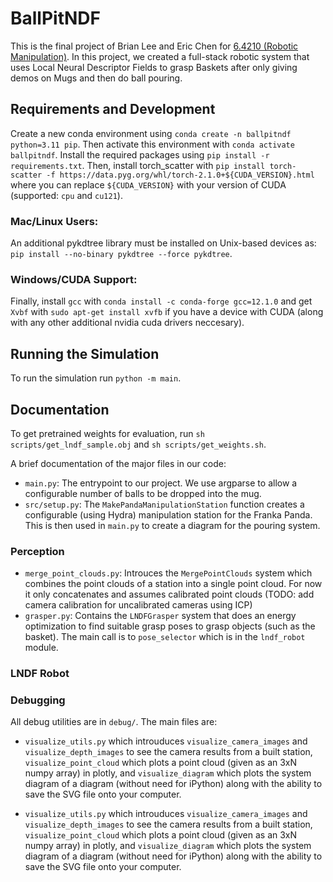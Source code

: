 # BallPitNDF

This is the final project of Brian Lee and Eric Chen for [6.4210 (Robotic Manipulation)](https://manipulation.csail.mit.edu/Fall2024/schedule.html). In this project, we created a full-stack robotic system that uses Local Neural Descriptor Fields to grasp Baskets after only giving demos on Mugs and then do ball pouring.

## Requirements and Development

Create a new conda environment using `conda create -n ballpitndf python=3.11 pip`. Then activate this environment
with `conda activate ballpitndf`. Install the required packages using `pip install -r requirements.txt`.
Then, install torch_scatter with `pip install torch-scatter -f https://data.pyg.org/whl/torch-2.1.0+${CUDA_VERSION}.html`
where you can replace `${CUDA_VERSION}` with your version of CUDA (supported: `cpu` and `cu121`).

### Mac/Linux Users:

An additional pykdtree library must be installed on Unix-based devices as:
`pip install --no-binary pykdtree --force pykdtree`.

### Windows/CUDA Support:
Finally, install `gcc` with `conda install -c conda-forge gcc=12.1.0` and get `Xvbf` with 
`sudo apt-get install xvfb` if you have a device with CUDA (along with any other additional nvidia cuda drivers
neccesary).

## Running the Simulation

To run the simulation run `python -m main`.

## Documentation

To get pretrained weights for evaluation, run `sh scripts/get_lndf_sample.obj` and `sh scripts/get_weights.sh`.

A brief documentation of the major files in our code:

- `main.py`: The entrypoint to our project. We use argparse to allow a configurable number of balls to be dropped
  into the mug.
- `src/setup.py`: The `MakePandaManipulationStation` function creates a configurable (using Hydra) manipulation
  station for the Franka Panda. This is then used in `main.py` to create a diagram for the pouring system.

### Perception

* `merge_point_clouds.py`: Introuces the `MergePointClouds` system which combines the point clouds of a station 
into a single point cloud. For now it only concatenates and assumes calibrated point clouds (TODO: add camera
calibration for uncalibrated cameras using ICP)
* `grasper.py`: Contains the `LNDFGrasper` system that does an energy optimization to find suitable grasp poses 
to grasp objects (such as the basket). The main call is to `pose_selector` which is in the `lndf_robot` module.

### LNDF Robot

### Debugging

All debug utilities are in `debug/`. The main files are:
* `visualize_utils.py` which introuduces `visualize_camera_images` and `visualize_depth_images` to see the camera 
results from a built station, `visualize_point_cloud` which plots a point cloud (given as an 3xN numpy array) in 
plotly, and `visualize_diagram` which plots the system diagram of a diagram (without need for iPython) along with the
ability to save the SVG file onto your computer. 

- `visualize_utils.py` which introuduces `visualize_camera_images` and `visualize_depth_images` to see the camera
  results from a built station, `visualize_point_cloud` which plots a point cloud (given as an 3xN numpy array) in
  plotly, and `visualize_diagram` which plots the system diagram of a diagram (without need for iPython) along with the
  ability to save the SVG file onto your computer.
